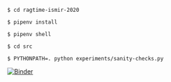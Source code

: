 `$ cd ragtime-ismir-2020`

`$ pipenv install`

`$ pipenv shell`

`$ cd src`

`$ PYTHONPATH=. python experiments/sanity-checks.py `



[![Binder](https://mybinder.org/badge_logo.svg)](https://mybinder.org/v2/gh/pkirlin/ragtime-ismir-2020/master?urlpath=lab)

